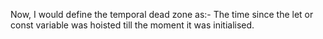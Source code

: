 Now, I would define the temporal dead zone as:-
The time since the let or const variable was hoisted till the moment it was initialised.